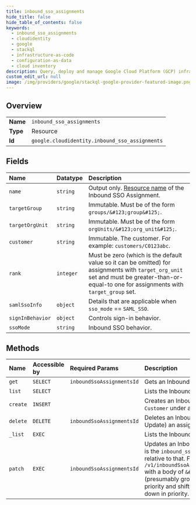 ```yaml
---
title: inbound_sso_assignments
hide_title: false
hide_table_of_contents: false
keywords:
  - inbound_sso_assignments
  - cloudidentity
  - google    
  - stackql
  - infrastructure-as-code
  - configuration-as-data
  - cloud inventory
description: Query, deploy and manage Google Cloud Platform (GCP) infrastructure and resources using SQL
custom_edit_url: null
image: /img/providers/google/stackql-google-provider-featured-image.png
---
```

  
    

## Overview
<table><tbody>
<tr><td><b>Name</b></td><td><code>inbound_sso_assignments</code></td></tr>
<tr><td><b>Type</b></td><td>Resource</td></tr>
<tr><td><b>Id</b></td><td><code>google.cloudidentity.inbound_sso_assignments</code></td></tr>
</tbody></table>

## Fields
| Name | Datatype | Description |
|:-----|:---------|:------------|
| `name` | `string` | Output only. [Resource name](https://cloud.google.com/apis/design/resource_names) of the Inbound SSO Assignment. |
| `targetGroup` | `string` | Immutable. Must be of the form `groups/&#123;group&#125;`. |
| `targetOrgUnit` | `string` | Immutable. Must be of the form `orgUnits/&#123;org_unit&#125;`. |
| `customer` | `string` | Immutable. The customer. For example: `customers/C0123abc`. |
| `rank` | `integer` | Must be zero (which is the default value so it can be omitted) for assignments with `target_org_unit` set and must be greater-than-or-equal-to one for assignments with `target_group` set. |
| `samlSsoInfo` | `object` | Details that are applicable when `sso_mode` == `SAML_SSO`. |
| `signInBehavior` | `object` | Controls sign-in behavior. |
| `ssoMode` | `string` | Inbound SSO behavior. |
## Methods
| Name | Accessible by | Required Params | Description |
|:-----|:--------------|:----------------|:------------|
| `get` | `SELECT` | `inboundSsoAssignmentsId` | Gets an InboundSsoAssignment. |
| `list` | `SELECT` |  | Lists the InboundSsoAssignments for a `Customer`. |
| `create` | `INSERT` |  | Creates an InboundSsoAssignment for users and devices in a `Customer` under a given `Group` or `OrgUnit`. |
| `delete` | `DELETE` | `inboundSsoAssignmentsId` | Deletes an InboundSsoAssignment. To disable SSO, Create (or Update) an assignment that has `sso_mode` == `SSO_OFF`. |
| `_list` | `EXEC` |  | Lists the InboundSsoAssignments for a `Customer`. |
| `patch` | `EXEC` | `inboundSsoAssignmentsId` | Updates an InboundSsoAssignment. The body of this request is the `inbound_sso_assignment` field and the `update_mask` is relative to that. For example: a PATCH to `/v1/inboundSsoAssignments/0abcdefg1234567&update_mask=rank` with a body of `&#123; "rank": 1 &#125;` moves that (presumably group-targeted) SSO assignment to the highest priority and shifts any other group-targeted assignments down in priority. |
